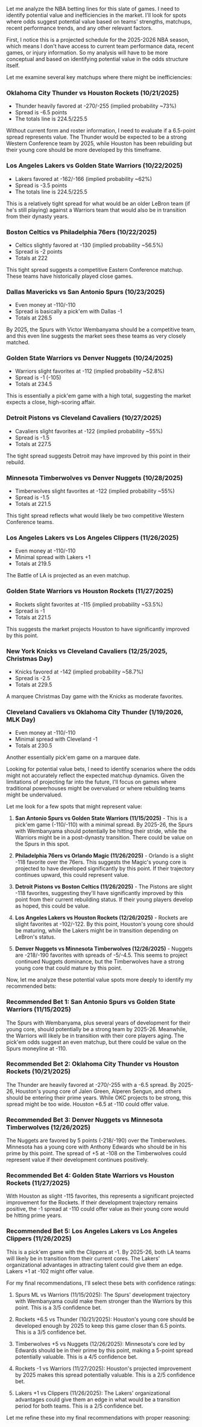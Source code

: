 Let me analyze the NBA betting lines for this slate of games. I need to identify potential value and inefficiencies in the market. I'll look for spots where odds suggest potential value based on teams' strengths, matchups, recent performance trends, and any other relevant factors.

First, I notice this is a projected schedule for the 2025-2026 NBA season, which means I don't have access to current team performance data, recent games, or injury information. So my analysis will have to be more conceptual and based on identifying potential value in the odds structure itself.

Let me examine several key matchups where there might be inefficiencies:

### Oklahoma City Thunder vs Houston Rockets (10/21/2025)
- Thunder heavily favored at -270/-255 (implied probability ~73%)
- Spread is -6.5 points
- The totals line is 224.5/225.5

Without current form and roster information, I need to evaluate if a 6.5-point spread represents value. The Thunder would be expected to be a strong Western Conference team by 2025, while Houston has been rebuilding but their young core should be more developed by this timeframe.

### Los Angeles Lakers vs Golden State Warriors (10/22/2025)
- Lakers favored at -162/-166 (implied probability ~62%)
- Spread is -3.5 points
- The totals line is 224.5/225.5

This is a relatively tight spread for what would be an older LeBron team (if he's still playing) against a Warriors team that would also be in transition from their dynasty years.

### Boston Celtics vs Philadelphia 76ers (10/22/2025)
- Celtics slightly favored at -130 (implied probability ~56.5%)
- Spread is -2 points
- Totals at 222

This tight spread suggests a competitive Eastern Conference matchup. These teams have historically played close games.

### Dallas Mavericks vs San Antonio Spurs (10/23/2025)
- Even money at -110/-110
- Spread is basically a pick'em with Dallas -1
- Totals at 226.5

By 2025, the Spurs with Victor Wembanyama should be a competitive team, and this even line suggests the market sees these teams as very closely matched.

### Golden State Warriors vs Denver Nuggets (10/24/2025)
- Warriors slight favorites at -112 (implied probability ~52.8%)
- Spread is -1 (-105)
- Totals at 234.5

This is essentially a pick'em game with a high total, suggesting the market expects a close, high-scoring affair.

### Detroit Pistons vs Cleveland Cavaliers (10/27/2025)
- Cavaliers slight favorites at -122 (implied probability ~55%)
- Spread is -1.5
- Totals at 227.5

The tight spread suggests Detroit may have improved by this point in their rebuild.

### Minnesota Timberwolves vs Denver Nuggets (10/28/2025)
- Timberwolves slight favorites at -122 (implied probability ~55%)
- Spread is -1.5
- Totals at 221.5

This tight spread reflects what would likely be two competitive Western Conference teams.

### Los Angeles Lakers vs Los Angeles Clippers (11/26/2025)
- Even money at -110/-110
- Minimal spread with Lakers +1
- Totals at 219.5

The Battle of LA is projected as an even matchup.

### Golden State Warriors vs Houston Rockets (11/27/2025)
- Rockets slight favorites at -115 (implied probability ~53.5%)
- Spread is -1
- Totals at 221.5

This suggests the market projects Houston to have significantly improved by this point.

### New York Knicks vs Cleveland Cavaliers (12/25/2025, Christmas Day)
- Knicks favored at -142 (implied probability ~58.7%)
- Spread is -2.5
- Totals at 229.5

A marquee Christmas Day game with the Knicks as moderate favorites.

### Cleveland Cavaliers vs Oklahoma City Thunder (1/19/2026, MLK Day)
- Even money at -110/-110
- Minimal spread with Cleveland -1
- Totals at 230.5

Another essentially pick'em game on a marquee date.

Looking for potential value bets, I need to identify scenarios where the odds might not accurately reflect the expected matchup dynamics. Given the limitations of projecting far into the future, I'll focus on games where traditional powerhouses might be overvalued or where rebuilding teams might be undervalued.

Let me look for a few spots that might represent value:

1. **San Antonio Spurs vs Golden State Warriors (11/15/2025)** - This is a pick'em game (-110/-110) with a minimal spread. By 2025-26, the Spurs with Wembanyama should potentially be hitting their stride, while the Warriors might be in a post-dynasty transition. There could be value on the Spurs in this spot.

2. **Philadelphia 76ers vs Orlando Magic (11/26/2025)** - Orlando is a slight -118 favorite over the 76ers. This suggests the Magic's young core is projected to have developed significantly by this point. If their trajectory continues upward, this could represent value.

3. **Detroit Pistons vs Boston Celtics (11/26/2025)** - The Pistons are slight -118 favorites, suggesting they'll have significantly improved by this point from their current rebuilding status. If their young players develop as hoped, this could be value.

4. **Los Angeles Lakers vs Houston Rockets (12/26/2025)** - Rockets are slight favorites at -102/-122. By this point, Houston's young core should be maturing, while the Lakers might be in transition depending on LeBron's status.

5. **Denver Nuggets vs Minnesota Timberwolves (12/26/2025)** - Nuggets are -218/-190 favorites with spreads of -5/-4.5. This seems to project continued Nuggets dominance, but the Timberwolves have a strong young core that could mature by this point.

Now, let me analyze these potential value spots more deeply to identify my recommended bets:

### Recommended Bet 1: San Antonio Spurs vs Golden State Warriors (11/15/2025)
The Spurs with Wembanyama, plus several years of development for their young core, should potentially be a strong team by 2025-26. Meanwhile, the Warriors will likely be in transition with their core players aging. The pick'em odds suggest an even matchup, but there could be value on the Spurs moneyline at -110.

### Recommended Bet 2: Oklahoma City Thunder vs Houston Rockets (10/21/2025)
The Thunder are heavily favored at -270/-255 with a -6.5 spread. By 2025-26, Houston's young core of Jalen Green, Alperen Sengun, and others should be entering their prime years. While OKC projects to be strong, this spread might be too wide. Houston +6.5 at -110 could offer value.

### Recommended Bet 3: Denver Nuggets vs Minnesota Timberwolves (12/26/2025)
The Nuggets are favored by 5 points (-218/-190) over the Timberwolves. Minnesota has a young core with Anthony Edwards who should be in his prime by this point. The spread of +5 at -108 on the Timberwolves could represent value if their development continues positively.

### Recommended Bet 4: Golden State Warriors vs Houston Rockets (11/27/2025)
With Houston as slight -115 favorites, this represents a significant projected improvement for the Rockets. If their development trajectory remains positive, the -1 spread at -110 could offer value as their young core would be hitting prime years.

### Recommended Bet 5: Los Angeles Lakers vs Los Angeles Clippers (11/26/2025)
This is a pick'em game with the Clippers at -1. By 2025-26, both LA teams will likely be in transition from their current cores. The Lakers' organizational advantages in attracting talent could give them an edge. Lakers +1 at -102 might offer value.

For my final recommendations, I'll select these bets with confidence ratings:

1. Spurs ML vs Warriors (11/15/2025): The Spurs' development trajectory with Wembanyama could make them stronger than the Warriors by this point. This is a 3/5 confidence bet.

2. Rockets +6.5 vs Thunder (10/21/2025): Houston's young core should be developed enough by 2025 to keep this game closer than 6.5 points. This is a 3/5 confidence bet.

3. Timberwolves +5 vs Nuggets (12/26/2025): Minnesota's core led by Edwards should be in their prime by this point, making a 5-point spread potentially valuable. This is a 4/5 confidence bet.

4. Rockets -1 vs Warriors (11/27/2025): Houston's projected improvement by 2025 makes this spread potentially valuable. This is a 2/5 confidence bet.

5. Lakers +1 vs Clippers (11/26/2025): The Lakers' organizational advantages could give them an edge in what would be a transition period for both teams. This is a 2/5 confidence bet.

Let me refine these into my final recommendations with proper reasoning: